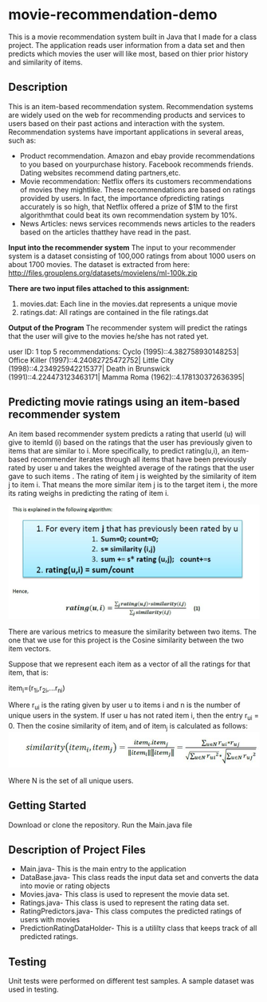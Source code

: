 # movie-recommendation-demo
This is a movie recommendation system built in Java that I made for a class project.  The application reads user information from a data set and then predicts which movies the user will like most, based on thier prior history and similarity of items.  

## Description
This is an item-based recommendation system. Recommendation systems are widely used on the web for recommending products and services to users based on their past actions and interaction with the system. Recommendation systems have important applications in several areas, such as:
* Product recommendation. Amazon and ebay provide recommendations to you based on yourpurchase history. Facebook recommends friends. Dating websites recommend dating partners,etc.
* Movie recommendation: Netflix offers its customers recommendations of movies they mightlike. These recommendations are based on ratings provided by users. In fact, the importance ofpredicting ratings accurately is so high, that Netflix offered a prize of $1M to the first algorithmthat could beat its own recommendation system by 10%.
* News Articles: news services recommends news articles to the readers based on the articles thatthey have read in the past.

**Input into the recommender system**
The input to your recommender system is a dataset consisting of 100,000 ratings from about 1000 users on about 1700 movies. The dataset is extracted from here: http://files.grouplens.org/datasets/movielens/ml-100k.zip

**There are two input files attached to this assignment:**
1. movies.dat: Each line in the movies.dat represents a unique movie
2. ratings.dat: All ratings are contained in the file ratings.dat

**Output of the Program**
The recommender system will predict the ratings that the user will give to the movies he/she has not rated yet.

user ID: 1 top 5 recommendations: Cyclo (1995)::4.382758930148253| Office Killer (1997)::4.24082725472752| Little City (1998)::4.234925942215377| Death in Brunswick (1991)::4.224473123463171| Mamma Roma (1962)::4.178130372636395|

## Predicting movie ratings using an item-based recommender system
An item based recommender system predicts a rating that userId (u) will give to itemId (i) based on the ratings that the user has previously given to items that are similar to i. More specifically, to predict rating(u,i), an item-based recommender iterates through all items that have been previously rated by user u and takes the weighted average of the ratings that the user gave to such items . The rating of item j is weighted by the similarity of item j to item i. That means the more similar item j is to the target item i, the more its rating weighs in predicting the rating of item i.

![alt text][logo1]

[logo1]: https://github.com/ChrisToplikar/movie-recommendation-demo/blob/master/algorithm%20of%20recommender.JPG?raw=true
 "Algorithm"
 
There are various metrics to measure the similarity between two items. The one that we use for this project is the Cosine similarity between the two item vectors.

Suppose that we represent each item as a vector of all the ratings for that item, that is:

item<sub>i</sub>=(r<sub>1i</sub>,r<sub>2i</sub>,...r<sub>ni</sub>)

Where r<sub>ui</sub> is the rating given by user u to items i and n is the number of unique users in the system. If user u has not rated item i, then the entry r<sub>ui</sub> = 0.
Then the cosine similarity of item<sub>i</sub> and of item<sub>j</sub> is calculated as follows:
![alt text][logo2]

[logo2]: https://github.com/ChrisToplikar/movie-recommendation-demo/blob/master/cosine%20similarity.JPG?raw=true
 "Cosine Similarity"
 
 Where N is the set of all unique users.

## Getting Started
Download or clone the repository. Run the Main.java file

## Description of Project Files
* Main.java- This is the main entry to the application
* DataBase.java- This class reads the input data set and converts the data into movie or rating objects
* Movies.java- This class is used to represent the movie data set.
* Ratings.java- This class is used to represent the rating data set.
* RatingPredictors.java- This class computes the predicted ratings of users with movies
* PredictionRatingDataHolder- This is a utililty class that keeps track of all predicted ratings.

## Testing
Unit tests were performed on different test samples.  A sample dataset was used in testing.






